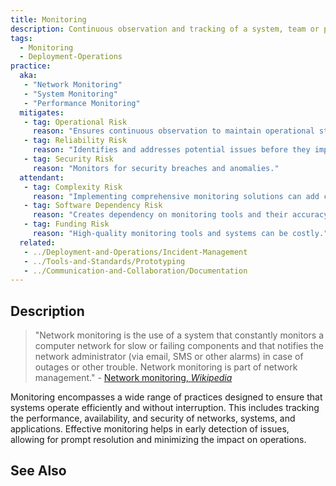 ```yaml
---
title: Monitoring
description: Continuous observation and tracking of a system, team or person, perhaps with respect to performance, security or availability.
tags: 
  - Monitoring
  - Deployment-Operations
practice:
  aka: 
   - "Network Monitoring"
   - "System Monitoring"
   - "Performance Monitoring"
  mitigates:
   - tag: Operational Risk
     reason: "Ensures continuous observation to maintain operational stability."
   - tag: Reliability Risk
     reason: "Identifies and addresses potential issues before they impact system reliability."
   - tag: Security Risk
     reason: "Monitors for security breaches and anomalies."
  attendant:
   - tag: Complexity Risk
     reason: "Implementing comprehensive monitoring solutions can add complexity."
   - tag: Software Dependency Risk
     reason: "Creates dependency on monitoring tools and their accuracy."
   - tag: Funding Risk
     reason: "High-quality monitoring tools and systems can be costly."
  related:
   - ../Deployment-and-Operations/Incident-Management
   - ../Tools-and-Standards/Prototyping
   - ../Communication-and-Collaboration/Documentation
---
```


<PracticeIntro details={frontMatter} /> 

## Description

> "Network monitoring is the use of a system that constantly monitors a computer network for slow or failing components and that notifies the network administrator (via email, SMS or other alarms) in case of outages or other trouble. Network monitoring is part of network management." - [Network monitoring, _Wikipedia_](https://en.wikipedia.org/wiki/Network_monitoring)

Monitoring encompasses a wide range of practices designed to ensure that systems operate efficiently and without interruption. This includes tracking the performance, availability, and security of networks, systems, and applications. Effective monitoring helps in early detection of issues, allowing for prompt resolution and minimizing the impact on operations.

## See Also

<TagList tag="Monitoring" />
